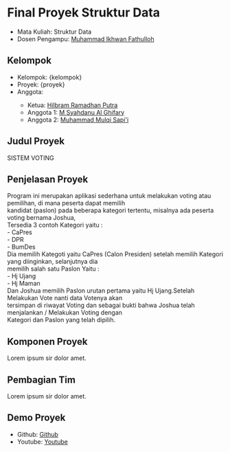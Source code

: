 # Final Proyek Struktur Data
<ul>
  <li>Mata Kuliah: Struktur Data</li>
  <li>Dosen Pengampu: <a href="https://github.com/Muhammad-Ikhwan-Fathulloh">Muhammad Ikhwan Fathulloh</a></li>
</ul>

## Kelompok
<ul>
  <li>Kelompok: {kelompok}</li>
  <li>Proyek: {proyek}</li>
  <li>Anggota:</li>
  <ul>
    <li>Ketua: <a href="https://github.com/HirapuAH">Hilbram Ramadhan Putra</a></li>
    <li>Anggota 1: <a href=""> M Syahdanu Al Ghifary</a></li>
    <li>Anggota 2: <a href=""> Muhammad Mulqi Sapi'i</a></li>
  </ul>
</ul>

## Judul Proyek
<p>SISTEM VOTING</p>

## Penjelasan Proyek
<p>Program ini merupakan aplikasi sederhana untuk melakukan voting atau pemilihan, di mana peserta dapat memilih<br>kandidat (paslon) pada beberapa kategori tertentu, misalnya ada peserta voting bernama Joshua,<br>Tersedia 3 contoh Kategori yaitu :<br>- CaPres<br>- DPR<br>- BumDes<br>Dia memilih Kategoti yaitu CaPres (Calon Presiden) setelah memilih Kategori yang diinginkan, selanjutnya dia<br>memilih salah satu Paslon Yaitu :<br>- Hj Ujang<br>- Hj Maman<br>Dan Joshua memilih Paslon urutan pertama yaitu Hj Ujang.Setelah Melakukan Vote nanti data Votenya akan<br>tersimpan di riwayat Voting dan sebagai bukti bahwa Joshua telah menjalankan / Melakukan Voting dengan<br>Kategori dan Paslon yang telah dipilih.</p>

## Komponen Proyek
<p>Lorem ipsum sir dolor amet.</p>

## Pembagian Tim
<p>Lorem ipsum sir dolor amet.</p>

## Demo Proyek
<ul>
  <li>Github: <a href="">Github</a></li>
  <li>Youtube: <a href="">Youtube</a></li>
</ul>
